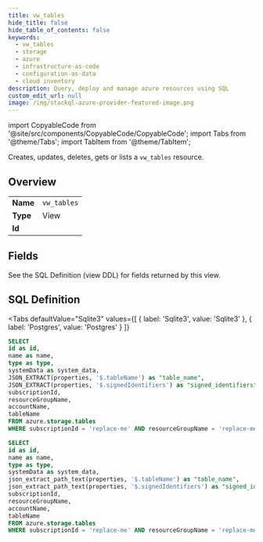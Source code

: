 ```yaml
--- 
title: vw_tables
hide_title: false
hide_table_of_contents: false
keywords:
  - vw_tables
  - storage
  - azure
  - infrastructure-as-code
  - configuration-as-data
  - cloud inventory
description: Query, deploy and manage azure resources using SQL
custom_edit_url: null
image: /img/stackql-azure-provider-featured-image.png
---
```


import CopyableCode from '@site/src/components/CopyableCode/CopyableCode';
import Tabs from '@theme/Tabs';
import TabItem from '@theme/TabItem';

Creates, updates, deletes, gets or lists a <code>vw_tables</code> resource.

## Overview
<table><tbody>
<tr><td><b>Name</b></td><td><code>vw_tables</code></td></tr>
<tr><td><b>Type</b></td><td>View</td></tr>
<tr><td><b>Id</b></td><td><CopyableCode code="azure.storage.vw_tables" /></td></tr>
</tbody></table>

## Fields

See the SQL Definition (view DDL) for fields returned by this view.

## SQL Definition

<Tabs
defaultValue="Sqlite3"
values={[
{ label: 'Sqlite3', value: 'Sqlite3' },
{ label: 'Postgres', value: 'Postgres' }
]}
>
<TabItem value="Sqlite3">

```sql
SELECT
id as id,
name as name,
type as type,
systemData as system_data,
JSON_EXTRACT(properties, '$.tableName') as "table_name",
JSON_EXTRACT(properties, '$.signedIdentifiers') as "signed_identifiers",
subscriptionId,
resourceGroupName,
accountName,
tableName
FROM azure.storage.tables
WHERE subscriptionId = 'replace-me' AND resourceGroupName = 'replace-me' AND accountName = 'replace-me';
```

</TabItem>
<TabItem value="Postgres">

```sql
SELECT
id as id,
name as name,
type as type,
systemData as system_data,
json_extract_path_text(properties, '$.tableName') as "table_name",
json_extract_path_text(properties, '$.signedIdentifiers') as "signed_identifiers",
subscriptionId,
resourceGroupName,
accountName,
tableName
FROM azure.storage.tables
WHERE subscriptionId = 'replace-me' AND resourceGroupName = 'replace-me' AND accountName = 'replace-me';
```

</TabItem>
</Tabs>
